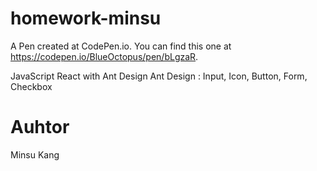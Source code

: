 # homework-minsu
A Pen created at CodePen.io. You can find this one at https://codepen.io/BlueOctopus/pen/bLgzaR.

JavaScript React with Ant Design
Ant Design : Input, Icon, Button, Form, Checkbox

# Auhtor
Minsu Kang

